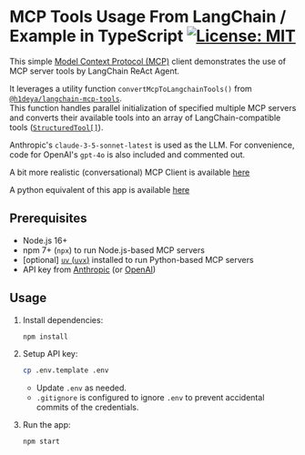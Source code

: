 # MCP Tools Usage From LangChain / Example in TypeScript [![License: MIT](https://img.shields.io/badge/License-MIT-blue.svg)](https://github.com/hideya/mcp-langchain-tools-ts-usage/blob/main/LICENSE)

This simple [Model Context Protocol (MCP)](https://modelcontextprotocol.io/)
client demonstrates the use of MCP server tools by LangChain ReAct Agent.

It leverages a utility function `convertMcpToLangchainTools()` from
[`@h1deya/langchain-mcp-tools`](https://www.npmjs.com/package/@h1deya/langchain-mcp-tools).  
This function handles parallel initialization of specified multiple MCP servers
and converts their available tools into an array of LangChain-compatible tools
([`StructuredTool[]`](https://api.js.langchain.com/classes/_langchain_core.tools.StructuredTool.html)).

Anthropic's `claude-3-5-sonnet-latest` is used as the LLM.
For convenience, code for OpenAI's `gpt-4o` is also included and commented out.

A bit more realistic (conversational) MCP Client is available
[here](https://github.com/hideya/mcp-client-langchain-ts)

A python equivalent of this app is available
[here](https://github.com/hideya/langchain-mcp-tools-py-usage)

## Prerequisites

- Node.js 16+
- npm 7+ (`npx`) to run Node.js-based MCP servers
- [optional] [`uv` (`uvx`)](https://docs.astral.sh/uv/getting-started/installation/)
  installed to run Python-based MCP servers
- API key from [Anthropic](https://console.anthropic.com/settings/keys)
  (or [OpenAI](https://platform.openai.com/api-keys))

## Usage

1. Install dependencies:

    ```bash
    npm install
    ```

2. Setup API key:
    ```bash
    cp .env.template .env
    ```
    - Update `.env` as needed.
    - `.gitignore` is configured to ignore `.env`
      to prevent accidental commits of the credentials.

3. Run the app:
    ```bash
    npm start
    ```
